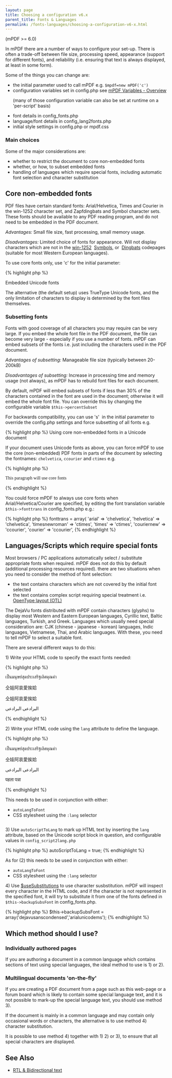 ```yaml
---
layout: page
title: Choosing a configuration v6.x
parent_title: Fonts & Languages
permalink: /fonts-languages/choosing-a-configuration-v6-x.html
---
```


<div id="bpmbook" class="bpmbook" style="direction:ltr;">
<div class="topic_user_field">
<div id="U0">
<p>(mPDF &gt;= 6.0)</p>
<p>In mPDF there are a number of ways to configure your set-up. There is often a trade-off between file size, processing speed, appearance (support for different fonts), and reliability (i.e. ensuring that text is always displayed, at least in some form).</p>
<p>Some of the things you can change are:</p>
<ul>
<li>the initial parameter used to call mPDF e.g. <code>$mpdf=new mPDF('c')</code></li>
<li>configuration variables set in <span class="filename">config.php</span> see <a href="/reference/mpdf-variables/overview.html">mPDF Variables - Overview</a>

(many of those configuration variable can also be set at runtime on a 'per-script' basis)</li>
<li>font details in <span class="filename">config_fonts.php</span></li>
<li>language/font details in <span class="filename">config_lang2fonts.php</span></li>
<li>initial style settings in <span class="filename">config.php</span> or <span class="filename">mpdf.css</span></li>
</ul>
<h3>Main choices</h3>
<p>Some of the major considerations are:</p>
<ul>
<li>whether to restrict the document to core non-embedded fonts</li>
<li>whether, or how, to subset embedded fonts</li>
<li>handling of languages which require special fonts, including automatic font selection and character substitution</li>
</ul>
<h2>Core non-embedded fonts</h2>
<p>PDF files have certain standard fonts: Arial/Helvetica, Times and Courier in the win-1252 character set, and&nbsp;Zapfdingbats and Symbol character sets. These fonts should be available to any PDF reading program, and do not need to be embedded in the PDF document.</p>
<p><i>Advantages:</i> Small file size, fast processing, small memory usage.</p>
<p><i>Disadvantages:</i> Limited choice of fonts for appearance. Will not display characters which are not in the <a href="/reference/codepages-glyphs/win-1252.html">win-1252</a>&nbsp; <a href="/reference/codepages-glyphs/symbols-adobe.html">Symbols</a>, or&nbsp; <a href="/reference/codepages-glyphs/zapfdingbats-adobe.html">Dingbats</a> codepages (suitable for most Western European languages).</p>
<p>To use core fonts only, use 'c' for the initial parameter:</p>

{% highlight php %}
<?php

$mpdf = new mPDF('c');
{% endhighlight %}

<h2>Embedded Unicode fonts</h2>
<p>The alternative (the default setup) uses TrueType Unicode fonts, and the only limitation of characters to display is determined by the font files themselves.</p>
<h3>Subsetting fonts</h3>
<p>Fonts with good coverage of all characters you may require can be very large. If you embed the whole font file in the PDF document, the file can become very large - especially if you use a number of fonts. mPDF can embed subsets of the fonts i.e. just including the characters used in the PDF document.</p>
<p><i>Advantages of subsetting:</i> Manageable file size (typically between 20-200kB)</p>
<p><i>Disadvantages of subsetting:</i> Increase in processing time and memory usage (not always), as mPDF has to rebuild font files for each document.</p>
<p>By default, mPDF will embed subsets of fonts if less than 30% of the characters contained in the font are used in the document; otherwise it will embed the whole font file. You can override this by changing the configurable variable <code>$this-&gt;percentSubset</code></p>
<p>For backwards compatibility, you can use 's'&nbsp; in the initial parameter to override the <span class="filename">config.php</span> settings and force subsetting of all fonts e.g.</p>

{% highlight php %}
<?php

$mpdf = new mPDF('s');
{% endhighlight %}

<h3>Using core non-embedded fonts in a Unicode document</h3>
<p>If your document uses Unicode fonts as above, you can force mPDF to use the core (non-embedded) PDF fonts in parts of the document by selecting the fontnames: <code>chelvetica</code>, <code>ccourier</code> and <code>ctimes</code> e.g.</p>

{% highlight php %}
<p style="font-family:chelvetica">This paragraph will use core fonts</p>
{% endhighlight %}

<p>You could force mPDF to always use core fonts when Arial/Helvetica/Courier are specified, by editing the font translation variable <code>$this-&gt;fonttrans</code> in <span class="filename">config_fonts.php</span> e.g.:</p>

{% highlight php %}
<?php

$this->fonttrans = array(

 'arial' => 'chelvetica',

 'helvetica' => 'chelvetica',

 'timesnewroman' => 'ctimes',

 'times' => 'ctimes',

 'couriernew' => 'ccourier',

 'courier' => 'ccourier',
{% endhighlight %}

<h2>Languages/Scripts which require special fonts</h2>
<p>Most browsers / PC applications automatically select / substitute appropriate fonts when required. mPDF does not do this by default (additional processing resources required). there are two situations when you need to consider the method of font selection:</p>
<ul>
<li>the text contains characters which are not covered by the initial font selected</li>
<li>the text contains complex script requiring special treatment i.e. <a href="/fonts-languages/opentype-layout-otl.html">OpenType layout (OTL)</a></li>
</ul>
<p>The DejaVu fonts distributed with mPDF contain characters (glyphs) to display most Western and Eastern European languages, Cyrillic text, Baltic languages, Turkish, and Greek. Languages which usually need special consideration are: CJK (chinese - japanese - korean) languages, Indic languages, Vietnamese, Thai, and Arabic languages. With these, you need to tell mPDF to select a suitable font.</p>
<p>There are several different ways to do this:</p>
<p>1) Write your HTML code to specify the exact fonts needed:</p>

{% highlight php %}
<p style="font-family: Garuda">เป็นมนุษย์สุดประเสริฐเลิศคุณค่า</p>

<p style="font-family: BIG5">仝娃阿哀愛挨姶</p>

<p style="font-family: sun-exta">仝娃阿哀愛挨姶</p>

<p style="font-family: 'XB Riyaz'">البرادعی البرادعی</p>
{% endhighlight %}

<p>2) Write your HTML code using the <code>lang</code> attribute to define the language.&nbsp;</p>

{% highlight php %}
<p lang="th">เป็นมนุษย์สุดประเสริฐเลิศคุณค่า</p>

<p lang="zh-CN">仝娃阿哀愛挨姶</p>

<p lang="ar">البرادعی البرادعی</p>

<p lang="hi">पहला पन्ना</p>
{% endhighlight %}

<p>This needs to be used in conjunction with either:</p>
<ul>
<li><code>autoLangToFont</code></li>
<li>CSS stylesheet using the <code>:lang</code> selector<code>

</code></li>
</ul>
<p>3) Use <code>autoScriptToLang</code> to mark up HTML text by inserting the <code>lang</code> attribute, based on the Unicode script block in question, and configurable values in <code>config_script2lang.php</code></p>

{% highlight php %}
<?php

$mpdf->autoScriptToLang = true;
{% endhighlight %}

<p>As for (2) this needs to be used in conjunction with either:</p>
<ul>
<li><code>autoLangToFont</code></li>
<li>CSS stylesheet using the <code>:lang</code> selector</li>
</ul>
<p>4) Use <a href="/reference/mpdf-variables/usesubstitutions.html">$useSubstitutions</a> to use character susbstitution. mPDF will inspect every character in the HTML code, and if the character is not represented in the specified font, it will try to substitute it from one of the fonts defined in <code>$this-&gt;backupSubsFont</code> in <span class="filename">config_fonts.php</span>.</p>

{% highlight php %}
$this->backupSubsFont = array('dejavusanscondensed','arialunicodems');
{% endhighlight %}

<h2>Which method should I use?</h2>
<h3>Individually authored pages</h3>
<p>If you are authoring a document in a common language which contains sections of text using special languages, the ideal method to use is 1) or 2).</p>
<h3>Multilingual documents 'on-the-fly'</h3>
<p>If you are creating a PDF document from a page such as this web-page or a forum board which is likely to contain some special language text, and it is not possible to mark-up the special language text, you should use method 3).</p>
<p>If the document is mainly in a common language and may contain only occasional words or characters, the alternative is to use method 4) character substitution.</p>
<p>It is possible to use method 4) together with 1) 2) or 3), to ensure that all special characters are displayed.</p>
<h2>See Also</h2>
<ul>
<li class="manual_boxlist"><a href="/reference/mpdf-functions/annotation.html">RTL &amp; Bidirectional text</a></li>
</ul>
<p>&nbsp;</p>
</div>
</div>

